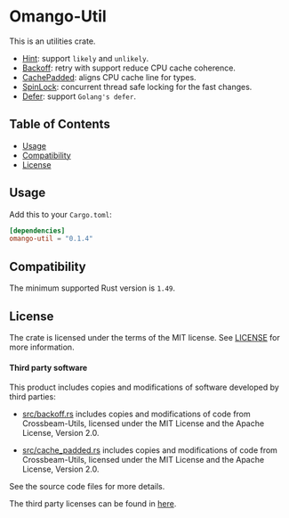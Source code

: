 # Omango-Util

This is an utilities crate.<br />

- [Hint](src/hint.rs): support `likely` and `unlikely`.
- [Backoff](src/backoff.rs): retry with support reduce CPU cache coherence.
- [CachePadded](src/cache_padded.rs): aligns CPU cache line for types.
- [SpinLock](src/lock.rs): concurrent thread safe locking for the fast changes.
- [Defer](src/defer.rs): support `Golang's defer`.

## Table of Contents

- [Usage](#usage)
- [Compatibility](#compatibility)
- [License](#license)

## Usage

Add this to your `Cargo.toml`:
```toml
[dependencies]
omango-util = "0.1.4"
```

## Compatibility

The minimum supported Rust version is `1.49`.

## License

The crate is licensed under the terms of the MIT
license. See [LICENSE](LICENSE) for more information.

#### Third party software

This product includes copies and modifications of software developed by third parties:

* [src/backoff.rs](src/backoff.rs) includes copies and modifications of code from Crossbeam-Utils,
  licensed under the MIT License and the Apache License, Version 2.0.

* [src/cache_padded.rs](src/cache_padded.rs) includes copies and modifications of code from Crossbeam-Utils,
  licensed under the MIT License and the Apache License, Version 2.0.

See the source code files for more details.

The third party licenses can be found in [here](https://github.com/crossbeam-rs/crossbeam/tree/master/crossbeam-utils#LICENSE).
